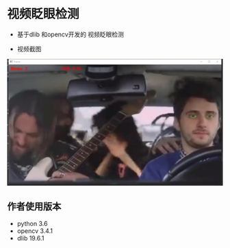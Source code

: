 # 视频眨眼检测
*   基于dlib 和opencv开发的 视频眨眼检测

- 视频截图

![效果截图](https://raw.githubusercontent.com/luojiangtao/blink-detection/master/1.png)  


## 作者使用版本
*   python 3.6
*   opencv 3.4.1
*   dlib 19.6.1